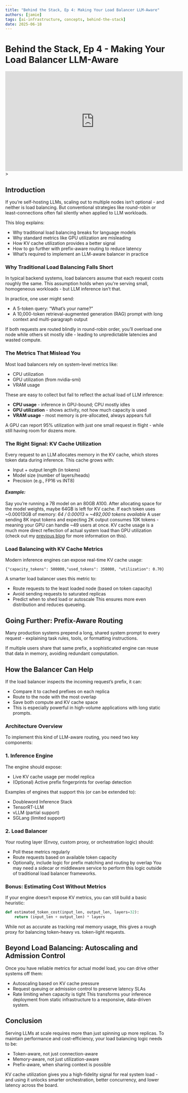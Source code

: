 ```yaml
---
title: "Behind the Stack, Ep 4: Making Your Load Balancer LLM-Aware"
authors: [jamie]
tags: [ai-infrastructure, concepts, behind-the-stack]
date: 2025-06-18
---
```


# Behind the Stack, Ep 4 - Making Your Load Balancer LLM-Aware

<iframe width="560" height="315" src="https://www.youtube.com/embed/Oca3ejEUGA4?si=E7x2sS5on6fpnKJP" title="YouTube video player" frameborder="0" allow="accelerometer; autoplay; clipboard-write; encrypted-media; gyroscope; picture-in-picture; web-share" referrerpolicy="strict-origin-when-cross-origin" allowfullscreen></iframe>>

## Introduction

If you’re self-hosting LLMs, scaling out to multiple nodes isn’t optional - and neither is load balancing. But conventional strategies like round-robin or least-connections often fail silently when applied to LLM workloads.

This blog explains:
- Why traditional load balancing breaks for language models
- Why standard metrics like GPU utilization are misleading
- How KV cache utilization provides a better signal
- How to go further with prefix-aware routing to reduce latency
- What’s required to implement an LLM-aware balancer in practice

<!-- truncate -->

### Why Traditional Load Balancing Falls Short
In typical backend systems, load balancers assume that each request costs roughly the same. This assumption holds when you're serving small, homogeneous workloads - but LLM inference isn’t that.

In practice, one user might send:
- A 5-token query: “What’s your name?”
- A 10,000-token retrieval-augmented generation (RAG) prompt with long context and multi-paragraph output

If both requests are routed blindly in round-robin order, you’ll overload one node while others sit mostly idle - leading to unpredictable latencies and wasted compute.

### The Metrics That Mislead You
Most load balancers rely on system-level metrics like:
- CPU utilization
- GPU utilization (from nvidia-smi)
- VRAM usage

These are easy to collect but fail to reflect the actual load of LLM inference:
- **CPU usage** - inference in GPU-bound; CPU mostly idles
- **GPU utilization** - shows activity, not how much capacity is used‍
- **VRAM usage** - most memory is pre-allocated, always appears full

A GPU can report 95% utilization with just one small request in flight - while still having room for dozens more.

### The Right Signal: KV Cache Utilization
Every request to an LLM allocates memory in the KV cache, which stores token data during inference. This cache grows with:
- Input + output length (in tokens)
- Model size (number of layers/heads)
- Precision (e.g., FP16 vs INT8)

#### *Example:*

Say you’re running a 7B model on an 80GB A100. After allocating space for the model weights, maybe 64GB is left for KV cache.
If each token uses ~0.00013GB of memory:
*64 / 0.00013 ≈ ~492,000 tokens available*
A user sending 8K input tokens and expecting 2K output consumes 10K tokens - meaning your GPU can handle ~49 users at once. KV cache usage is a much more direct reflection of actual system load than GPU utilization (check out my [previous blog](./10-06-2025-bts-2.md) for more information on this).

### Load Balancing with KV Cache Metrics

Modern inference engines can expose real-time KV cache usage:

`{"capacity_tokens": 500000,"used_tokens": 350000, "utilization": 0.70}`

A smarter load balancer uses this metric to:
- Route requests to the least loaded node (based on token capacity)
- Avoid sending requests to saturated replicas
- Predict when to shed load or autoscale
This ensures more even distribution and reduces queueing.

## Going Further: Prefix-Aware Routing
Many production systems prepend a long, shared system prompt to every request - explaining task rules, tools, or formatting instructions.

If multiple users share that same prefix, a sophisticated engine can reuse that data in memory, avoiding redundant computation.

## How the Balancer Can Help
If the load balancer inspects the incoming request’s prefix, it can:
- Compare it to cached prefixes on each replica
- Route to the node with the most overlap
- Save both compute and KV cache space
- This is especially powerful in high-volume applications with long static prompts.

### Architecture Overview
To implement this kind of LLM-aware routing, you need two key components:

### **1. Inference Engine**

The engine should expose:
- Live KV cache usage per model replica
- (Optional) Active prefix fingerprints for overlap detection

Examples of engines that support this (or can be extended to):
- Doubleword Inference Stack
- TensorRT-LLM
- vLLM (partial support)
- SGLang (limited support)

### **2. Load Balancer**

Your routing layer (Envoy, custom proxy, or orchestration logic) should:
- Poll these metrics regularly
- Route requests based on available token capacity
- Optionally, include logic for prefix matching and routing by overlap
You may need a sidecar or middleware service to perform this logic outside of traditional load balancer frameworks.

### **Bonus: Estimating Cost Without Metrics**

If your engine doesn’t expose KV metrics, you can still build a basic heuristic:

```python 
def estimated_token_cost(input_len, output_len, layers=32):
    return (input_len + output_len) * layers
```
While not as accurate as tracking real memory usage, this gives a rough proxy for balancing token-heavy vs. token-light requests.

## Beyond Load Balancing: Autoscaling and Admission Control

Once you have reliable metrics for actual model load, you can drive other systems off them:
- Autoscaling based on KV cache pressure
- Request queuing or admission control to preserve latency SLAs
- Rate limiting when capacity is tight
This transforms your inference deployment from static infrastructure to a responsive, data-driven system.

## Conclusion
Serving LLMs at scale requires more than just spinning up more replicas. To maintain performance and cost-efficiency, your load balancing logic needs to be:
- Token-aware, not just connection-aware
- Memory-aware, not just utilization-aware
- Prefix-aware, when sharing context is possible

KV cache utilization gives you a high-fidelity signal for real system load - and using it unlocks smarter orchestration, better concurrency, and lower latency across the board.
